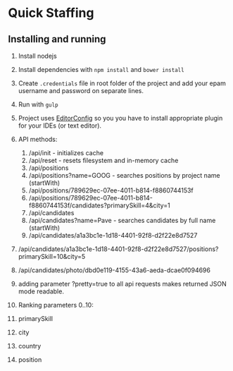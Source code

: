 # Quick Staffing

## Installing and running
1. Install nodejs
2. Install dependencies with `npm install` and `bower install`
3. Create `.credentials` file in root folder of the project and add your epam username and password on separate lines.
4. Run with `gulp`
5. Project uses [EditorConfig](http://editorconfig.org) so you you have to install appropriate plugin for your IDEs (or text editor).
6. API methods:
   1. /api/init - initializes cache
   2. /api/reset - resets filesystem and in-memory cache
   3. /api/positions
   4. /api/positions?name=GOOG - searches positions by project name (startWith)
   5. /api/positions/789629ec-07ee-4011-b814-f8860744153f
   6. /api/positions/789629ec-07ee-4011-b814-f8860744153f/candidates?primarySkill=4&city=1
   7. /api/candidates
   8. /api/candidates?name=Pave - searches candidates by full name (startWith)
   9. /api/candidates/a1a3bc1e-1d18-4401-92f8-d2f22e8d7527
  10. /api/candidates/a1a3bc1e-1d18-4401-92f8-d2f22e8d7527/positions?primarySkill=10&city=5
  11. /api/candidates/photo/dbd0e119-4155-43a6-aeda-dcae0f094696

  12. adding parameter ?pretty=true to all api requests makes returned JSON mode readable.
7. Ranking parameters 0..10:
  1. primarySkill
  2. city
  3. country
  4. position
